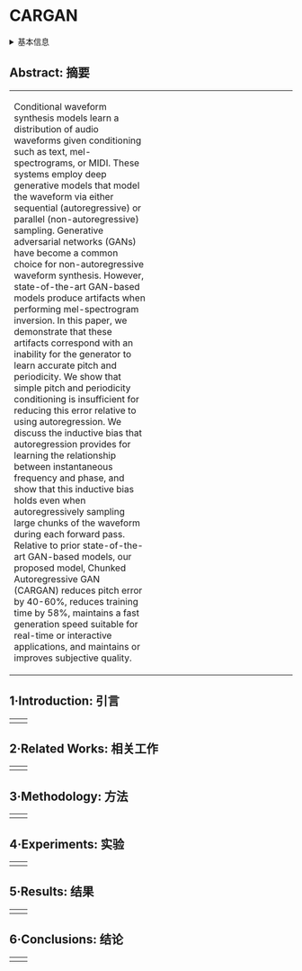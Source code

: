 # CARGAN

<details>
<summary>基本信息</summary>

- 标题: "Chunked Autoregressive GAN for Conditional Waveform Synthesis"
- 作者:
  - 01 Max Morrison,
  - 02 Rithesh Kumar,
  - 03 Kundan Kumar,
  - 04 Prem Seetharaman,
  - 05 Aaron Courville,
  - 06 Yoshua Bengio
- 链接:
  - [ArXiv](https://arxiv.org/abs/2110.10139)
  - [Publication](https://openreview.net/forum?id=v3aeIsY_vVX)
  - [Github](https://github.com/descriptinc/cargan)
  - [Demo](https://www.maxrmorrison.com/sites/cargan/)
- 文件:
  - [ArXiv](_PDF/2110.10139v2__CARGAN__Chunked_Autoregressive_GAN_for_Conditional_Waveform_Synthesis.pdf)
  - [Publication](_PDF/2110.10139p0__CARGAN__ICLR2022.pdf)

</details>

## Abstract: 摘要

<table><tr><td width="50%">

Conditional waveform synthesis models learn a distribution of audio waveforms given conditioning such as text, mel-spectrograms, or MIDI. These systems employ deep generative models that model the waveform via either sequential (autoregressive) or parallel (non-autoregressive) sampling.
Generative adversarial networks (GANs) have become a common choice for non-autoregressive waveform synthesis.
However, state-of-the-art GAN-based models produce artifacts when performing mel-spectrogram inversion.
In this paper, we demonstrate that these artifacts correspond with an inability for the generator to learn accurate pitch and periodicity.
We show that simple pitch and periodicity conditioning is insufficient for reducing this error relative to using autoregression.
We discuss the inductive bias that autoregression provides for learning the relationship between instantaneous frequency and phase, and show that this inductive bias holds even when autoregressively sampling large chunks of the waveform during each forward pass.
Relative to prior state-of-the-art GAN-based models, our proposed model, Chunked Autoregressive GAN (CARGAN) reduces pitch error by 40-60%, reduces training time by 58%, maintains a fast generation speed suitable for real-time or interactive applications, and maintains or improves subjective quality.

</td><td>

</td></tr></table>

## 1·Introduction: 引言

<table><tr><td width="50%">

</td><td>

</td></tr></table>

## 2·Related Works: 相关工作

<table><tr><td width="50%">

</td><td>

</td></tr></table>

## 3·Methodology: 方法

<table><tr><td width="50%">

</td><td>

</td></tr></table>

## 4·Experiments: 实验

<table><tr><td width="50%">

</td><td>

</td></tr></table>

## 5·Results: 结果

<table><tr><td width="50%">

</td><td>

</td></tr></table>

## 6·Conclusions: 结论

<table><tr><td width="50%">

</td><td>

</td></tr></table>
